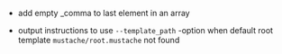 
* add empty _comma to last element in an array

* output instructions to use `--template_path` -option when default
  root template `mustache/root.mustache` not found

